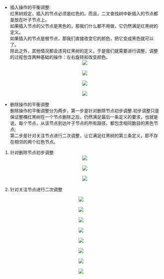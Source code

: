 - 插入操作的平衡调整:  
红黑树规定，插入的节点必须是红色的。而且，二叉查找树中新插入的节点都是放在叶子节点上。  
如果插入节点的父节点是黑色的，那我们什么都不用做，它仍然满足红黑树的定义。  
如果插入的节点是根节点，那我们直接改变它的颜色，把它变成黑色就可以了。  
除此之外，其他情况都会违背红黑树的定义，于是我们就需要进行调整，调整的过程包含两种基础的操作：左右旋转和改变颜色。                                  
   <div align="center"> <img src="pic/case1.jpg " width=""/> </div><br>                             
    <div align="center"> <img src="../pic/case2.jpg " width=""/> </div><br>                                                                                   
     <div align="center"> <img src="../pic/case3.jpg " width=""/> </div><br> 
      <div align="center"> <img src="../pic/case33.jpg " width=""/> </div><br>                             
- 删除操作的平衡调整  
  删除操作的平衡调整分为两步，第一步是针对删除节点初步调整.初步调整只是保证整棵红黑树在一个节点删除之后，仍然满足最后一条定义的要求，也就是说，每个节点，从该节点到达叶子节点的所有路径，都包含相同数目的黑色节点;  
  第二步是针对关注节点进行二次调整，让它满足红黑树的第三条定义，即不存在相邻的两个红色节点。
 1. 针对删除节点初步调整
     <div align="center"> <img src="../pic/case4.jpg " width=""/> </div><br>
      <div align="center"> <img src="../pic/case5.jpg " width=""/> </div><br>  
        <div align="center"> <img src="../pic/case6.jpg " width=""/> </div><br>  
 2. 针对关注节点进行二次调整
  <div align="center"> <img src="../pic/case7.jpg " width=""/> </div><br>  
  <div align="center"> <img src="../pic/case8.jpg " width=""/> </div><br>  
  <div align="center"> <img src="../pic/case9.jpg " width=""/> </div><br>  
  <div align="center"> <img src="../pic/case10.jpg " width=""/> </div><br> 
   <div align="center"> <img src="../pic/case11.jpg " width=""/> </div><br>  
   <div align="center"> <img src="../pic/case12.jpg " width=""/> </div><br>  
   <div align="center"> <img src="../pic/case13.jpg " width=""/> </div><br>  
   <div align="center"> <img src="../pic/case14.jpg " width=""/> </div><br>  
                         